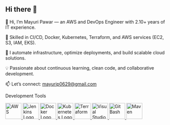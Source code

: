 ## Hi there 👋 

👋 Hi, I’m Mayuri Pawar — an AWS and DevOps Engineer with 2.10+ years of IT experience.

🚀 Skilled in CI/CD, Docker, Kubernetes, Terraform, and AWS services (EC2, S3, IAM, EKS).

🔧 I automate infrastructure, optimize deployments, and build scalable cloud solutions.

💡 Passionate about continuous learning, clean code, and collaborative development.

📫 Let’s connect: mayurip0629@gmail.com

Development Tools 

<a href="https://aws.amazon.com/" target="_blank">
  <img src="https://img.icons8.com/color/48/000000/amazon-web-services.png" width="50" height="50" alt="AWS"/>
</a>



<a href="https://www.jenkins.io/" target="_blank">
  <img src="https://www.jenkins.io/images/logos/jenkins/jenkins.png" width="50" height="50" alt="Jenkins Logo"/>
</a>

<a href="https://www.docker.com/" target="_blank">
  <img src="https://cdn.jsdelivr.net/gh/devicons/devicon/icons/docker/docker-original.svg" width="50" height="50" alt="Docker Logo"/>
</a>

<a href="https://kubernetes.io/" target="_blank">
  <img src="https://cdn.jsdelivr.net/gh/devicons/devicon/icons/kubernetes/kubernetes-plain.svg" width="50" height="50" alt="Kubernetes Logo"/>
</a>

<a href="https://www.terraform.io/" target="_blank">
  <img src="https://cdn.jsdelivr.net/gh/devicons/devicon/icons/terraform/terraform-original.svg" width="50" height="50" alt="Terraform"/>
</a>

<a href="https://code.visualstudio.com/" target="_blank">
  <img src="https://cdn.jsdelivr.net/gh/devicons/devicon/icons/vscode/vscode-original.svg" width="50" height="50" alt="Visual Studio Code"/>
</a>

<a href="https://git-scm.com/downloads" target="_blank">
  <img src="https://cdn.jsdelivr.net/gh/devicons/devicon/icons/git/git-original.svg" width="50" height="50" alt="Git Bash"/>
</a>

<a href="https://maven.apache.org/" target="_blank">
  <img src="https://img.icons8.com/ios/50/000000/apache-maven.png" width="50" alt="Maven"/>
</a>




